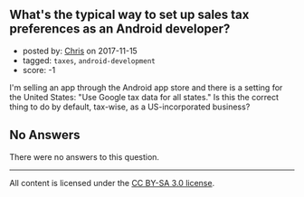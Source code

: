 ## What's the typical way to set up sales tax preferences as an Android developer?

- posted by: [Chris](https://stackexchange.com/users/17840/chris) on 2017-11-15
- tagged: `taxes`, `android-development`
- score: -1

<p>I'm selling an app through the Android app store and there is a setting for the United States: "Use Google tax data for all states." Is this the correct thing to do by default, tax-wise, as a US-incorporated business?</p>


## No Answers

There were no answers to this question.


---

All content is licensed under the [CC BY-SA 3.0 license](https://creativecommons.org/licenses/by-sa/3.0/).
